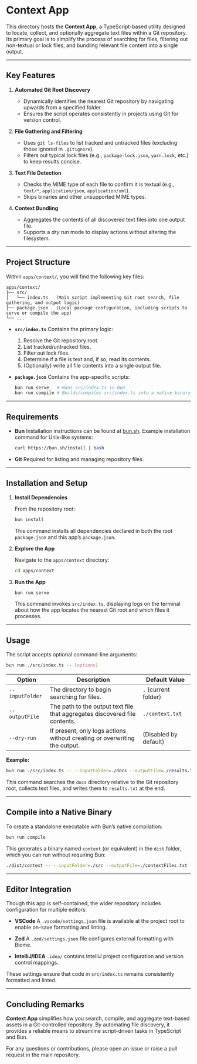 # Context App

This directory hosts the **Context App**, a TypeScript-based utility designed to locate, collect, and optionally aggregate text files within a Git repository. Its primary goal is to simplify the process of searching for files, filtering out non-textual or lock files, and bundling relevant file content into a single output.

---

## Key Features

1. **Automated Git Root Discovery**
   - Dynamically identifies the nearest Git repository by navigating upwards from a specified folder.
   - Ensures the script operates consistently in projects using Git for version control.

2. **File Gathering and Filtering**
   - Uses `git ls-files` to list tracked and untracked files (excluding those ignored in `.gitignore`).
   - Filters out typical lock files (e.g., `package-lock.json`, `yarn.lock`, etc.) to keep results concise.

3. **Text File Detection**
   - Checks the MIME type of each file to confirm it is textual (e.g., `text/*`, `application/json`, `application/xml`).
   - Skips binaries and other unsupported MIME types.

4. **Context Bundling**
   - Aggregates the contents of all discovered text files into one output file.
   - Supports a _dry run_ mode to display actions without altering the filesystem.

---

## Project Structure

Within `apps/context/`, you will find the following key files:

```
apps/context/
├── src/
│   └── index.ts   (Main script implementing Git root search, file gathering, and output logic)
├── package.json   (Local package configuration, including scripts to serve or compile the app)
└── ...
```

- **`src/index.ts`**
  Contains the primary logic:
  1. Resolve the Git repository root.
  2. List tracked/untracked files.
  3. Filter out lock files.
  4. Determine if a file is text and, if so, read its contents.
  5. (Optionally) write all file contents into a single output file.

- **`package.json`**
  Contains the app-specific scripts:
  ```bash
  bun run serve   # Runs src/index.ts in Bun
  bun run compile # Builds/compiles src/index.ts into a native binary
  ```

---

## Requirements

- **Bun**
  Installation instructions can be found at [bun.sh](https://bun.sh).
  Example installation command for Unix-like systems:
  ```bash
  curl https://bun.sh/install | bash
  ```

- **Git**
  Required for listing and managing repository files.

---

## Installation and Setup

1. **Install Dependencies**

   From the repository root:

   ```bash
   bun install
   ```

   This command installs all dependencies declared in both the root `package.json` and this app’s `package.json`.

2. **Explore the App**

   Navigate to the `apps/context` directory:

   ```bash
   cd apps/context
   ```

3. **Run the App**

   ```bash
   bun run serve
   ```
   This command invokes `src/index.ts`, displaying logs on the terminal about how the app locates the nearest Git root and which files it processes.

---

## Usage

The script accepts optional command-line arguments:

```bash
bun run ./src/index.ts -- [options]
```

| Option              | Description                                                                 | Default Value         |
|---------------------|-----------------------------------------------------------------------------|-----------------------|
| `--inputFolder`     | The directory to begin searching for files.                                 | `.` (current folder)  |
| `--outputFile`      | The path to the output text file that aggregates discovered file contents.  | `./context.txt`       |
| `--dry-run`         | If present, only logs actions without creating or overwriting the output.   | (Disabled by default) |

**Example:**

```bash
bun run ./src/index.ts -- --inputFolder=./docs --outputFile=./results.txt
```
This command searches the `docs` directory relative to the Git repository root, collects text files, and writes them to `results.txt` at the end.

---

## Compile into a Native Binary

To create a standalone executable with Bun’s native compilation:

```bash
bun run compile
```

This generates a binary named `context` (or equivalent) in the `dist` folder, which you can run without requiring Bun:

```bash
./dist/context -- --inputFolder=./src --outputFile=./contextFiles.txt
```

---

## Editor Integration

Though this app is self-contained, the wider repository includes configuration for multiple editors:

- **VSCode**
  A `.vscode/settings.json` file is available at the project root to enable on-save formatting and linting.

- **Zed**
  A `.zed/settings.json` file configures external formatting with Biome.

- **IntelliJ/IDEA**
  `.idea/` contains IntelliJ project configuration and version control mappings.

These settings ensure that code in `src/index.ts` remains consistently formatted and linted.

---

## Concluding Remarks

**Context App** simplifies how you search, compile, and aggregate text-based assets in a Git-controlled repository. By automating file discovery, it provides a reliable means to streamline script-driven tasks in TypeScript and Bun.

For any questions or contributions, please open an issue or raise a pull request in the main repository.
